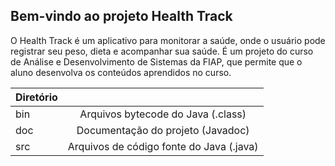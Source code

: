 ## Bem-vindo ao projeto Health Track

O Health Track é um aplicativo para monitorar a saúde, onde o usuário pode registrar seu peso, dieta e acompanhar sua saúde. É um projeto do curso de Análise e Desenvolvimento de Sistemas da FIAP, que permite que o aluno desenvolva os conteúdos aprendidos no curso.

| Diretório |                                          |
| --------- | :--------------------------------------: |
| bin       |    Arquivos bytecode do Java (.class)    |
| doc       |    Documentação do projeto (Javadoc)     |
| src       | Arquivos de código fonte do Java (.java) |

